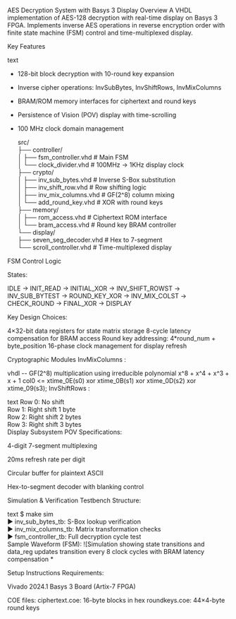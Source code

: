 AES Decryption System with Basys 3 Display
Overview
A VHDL implementation of AES-128 decryption with real-time display on Basys 3 FPGA. Implements inverse AES operations in reverse encryption order with finite state machine (FSM) control and time-multiplexed display.


Key Features

text
- 128-bit block decryption with 10-round key expansion
- Inverse cipher operations: InvSubBytes, InvShiftRows, InvMixColumns
- BRAM/ROM memory interfaces for ciphertext and round keys
- Persistence of Vision (POV) display with time-scrolling
- 100 MHz clock domain management

  src/  
├── controller/  
│   ├── fsm_controller.vhd        # Main FSM  
│   └── clock_divider.vhd         # 100MHz → 1KHz display clock  
├── crypto/  
│   ├── inv_sub_bytes.vhd         # Inverse S-Box substitution  
│   ├── inv_shift_row.vhd         # Row shifting logic  
│   ├── inv_mix_columns.vhd       # GF(2^8) column mixing  
│   └── add_round_key.vhd         # XOR with round keys  
├── memory/  
│   ├── rom_access.vhd            # Ciphertext ROM interface  
│   └── bram_access.vhd           # Round key BRAM controller  
└── display/  
    ├── seven_seg_decoder.vhd     # Hex to 7-segment  
    └── scroll_controller.vhd     # Time-multiplexed display


FSM Control Logic 

States:

IDLE → INIT_READ → INITIAL_XOR → INV_SHIFT_ROWST →  
INV_SUB_BYTEST → ROUND_KEY_XOR → INV_MIX_COLST →  
CHECK_ROUND → FINAL_XOR → DISPLAY  


Key Design Choices:

4×32-bit data registers for state matrix storage
8-cycle latency compensation for BRAM access
Round key addressing: 4*round_num + byte_position
16-phase clock management for display refresh


Cryptographic Modules
InvMixColumns :

vhdl
-- GF(2^8) multiplication using irreducible polynomial x^8 + x^4 + x^3 + x + 1
col0 <= xtime_0E(s0) xor xtime_0B(s1) xor xtime_0D(s2) xor xtime_09(s3);
InvShiftRows :

text
Row 0: No shift  
Row 1: Right shift 1 byte  
Row 2: Right shift 2 bytes  
Row 3: Right shift 3 bytes  
Display Subsystem 
POV Specifications:

4-digit 7-segment multiplexing

20ms refresh rate per digit

Circular buffer for plaintext ASCII

Hex-to-segment decoder with blanking control

Simulation & Verification
Testbench Structure:

text
$ make sim  
▶ inv_sub_bytes_tb: S-Box lookup verification  
▶ inv_mix_columns_tb: Matrix transformation checks  
▶ fsm_controller_tb: Full decryption cycle test  
Sample Waveform (FSM):
![Simulation showing state transitions and data_reg updates transition every 8 clock cycles with BRAM latency compensation *

Setup Instructions
Requirements:

Vivado 2024.1
Basys 3 Board (Artix-7 FPGA)

COE files:
ciphertext.coe: 16-byte blocks in hex
roundkeys.coe: 44×4-byte round keys



